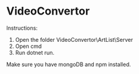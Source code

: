 # VideoConvertor

Instructions:
1. Open the folder VideoConvertor\ArtList\Server
2. Open cmd
3. Run dotnet run.


Make sure you have mongoDB and npm installed.